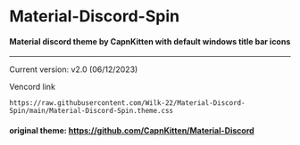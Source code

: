 # Material-Discord-Spin
#### Material discord theme by CapnKitten with default windows title bar icons
<hr>



Current version: v2.0 (06/12/2023)

Vencord link
```
https://raw.githubusercontent.com/Wilk-22/Material-Discord-Spin/main/Material-Discord-Spin.theme.css
```

#### original theme: https://github.com/CapnKitten/Material-Discord
